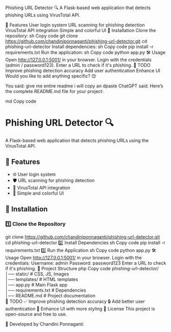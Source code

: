 Phishing URL Detector 🔍
A Flask-based web application that detects phishing URLs using VirusTotal API.

🚀 Features
User login system
URL scanning for phishing detection
VirusTotal API integration
Simple and colorful UI
📌 Installation
Clone the repository:
sh
Copy code
git clone https://github.com/chandiniponnaganti/phishing-url-detector.git
cd phishing-url-detector
Install dependencies:
sh
Copy code
pip install -r requirements.txt
Run the application:
sh
Copy code
python app.py
🛠 Usage
Open http://127.0.0.1:5001/ in your browser.
Login with the credentials (admin / password123).
Enter a URL to check if it's phishing.
📝 TODO
Improve phishing detection accuracy
Add user authentication
Enhance UI
Would you like to add anything specific? 😊





You said:
give me entire readme i will copy an dpaste
ChatGPT said:
Here’s the complete README.md file for your project:

md
Copy code
# Phishing URL Detector 🔍  

A Flask-based web application that detects phishing URLs using the VirusTotal API.

## 🚀 Features  
- 🌐 User login system  
- 🛡️ URL scanning for phishing detection  
- 🔗 VirusTotal API integration  
- 🎨 Simple and colorful UI  

## 📌 Installation  

### 1️⃣ Clone the Repository  

git clone https://github.com/chandiniponnaganti/phishing-url-detector.git
cd phishing-url-detector
2️⃣ Install Dependencies
sh
Copy code
pip install -r requirements.txt
3️⃣ Run the Application
sh
Copy code
python app.py
🛠 Usage
Open http://127.0.0.1:5001/ in your browser.
Login with the credentials:
Username: admin
Password: password123
Enter a URL to check if it's phishing.
📂 Project Structure
php
Copy code
phishing-url-detector/
│── static/                 # CSS, JS, Images  
│── templates/              # HTML templates  
│── app.py                  # Main Flask app  
│── requirements.txt        # Dependencies  
│── README.md               # Project documentation  
📝 TODO
✅ Improve phishing detection accuracy
🔒 Add better user authentication
🎨 Enhance UI with more styling
📜 License
This project is open-source and free to use.

🚀 Developed by Chandini Ponnaganti
